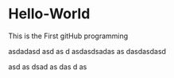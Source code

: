 # Hello-World
This is the First gitHub programming 

asdadasd asd
as
d
asdasdsadas
as
dasdasdasd

asd
as
dsad
as
das
d
as
